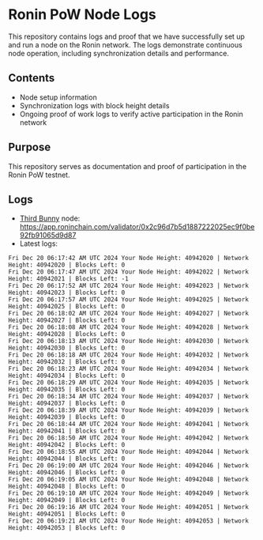 # Ronin PoW Node Logs

This repository contains logs and proof that we have successfully set up and run a node on the Ronin network. The logs demonstrate continuous node operation, including synchronization details and performance.

## Contents

- Node setup information
- Synchronization logs with block height details
- Ongoing proof of work logs to verify active participation in the Ronin network

## Purpose

This repository serves as documentation and proof of participation in the Ronin PoW testnet.

## Logs

- [Third Bunny](https://thirdbunny.xyz/) node: https://app.roninchain.com/validator/0x2c96d7b5d1887222025ec9f0be92fb91065d9d87
- Latest logs:
```
Fri Dec 20 06:17:42 AM UTC 2024 Your Node Height: 40942020 | Network Height: 40942020 | Blocks Left: 0
Fri Dec 20 06:17:47 AM UTC 2024 Your Node Height: 40942022 | Network Height: 40942021 | Blocks Left: -1
Fri Dec 20 06:17:52 AM UTC 2024 Your Node Height: 40942023 | Network Height: 40942023 | Blocks Left: 0
Fri Dec 20 06:17:57 AM UTC 2024 Your Node Height: 40942025 | Network Height: 40942025 | Blocks Left: 0
Fri Dec 20 06:18:02 AM UTC 2024 Your Node Height: 40942027 | Network Height: 40942027 | Blocks Left: 0
Fri Dec 20 06:18:08 AM UTC 2024 Your Node Height: 40942028 | Network Height: 40942028 | Blocks Left: 0
Fri Dec 20 06:18:13 AM UTC 2024 Your Node Height: 40942030 | Network Height: 40942030 | Blocks Left: 0
Fri Dec 20 06:18:18 AM UTC 2024 Your Node Height: 40942032 | Network Height: 40942032 | Blocks Left: 0
Fri Dec 20 06:18:23 AM UTC 2024 Your Node Height: 40942034 | Network Height: 40942034 | Blocks Left: 0
Fri Dec 20 06:18:29 AM UTC 2024 Your Node Height: 40942035 | Network Height: 40942035 | Blocks Left: 0
Fri Dec 20 06:18:34 AM UTC 2024 Your Node Height: 40942037 | Network Height: 40942037 | Blocks Left: 0
Fri Dec 20 06:18:39 AM UTC 2024 Your Node Height: 40942039 | Network Height: 40942039 | Blocks Left: 0
Fri Dec 20 06:18:44 AM UTC 2024 Your Node Height: 40942041 | Network Height: 40942041 | Blocks Left: 0
Fri Dec 20 06:18:50 AM UTC 2024 Your Node Height: 40942042 | Network Height: 40942042 | Blocks Left: 0
Fri Dec 20 06:18:55 AM UTC 2024 Your Node Height: 40942044 | Network Height: 40942044 | Blocks Left: 0
Fri Dec 20 06:19:00 AM UTC 2024 Your Node Height: 40942046 | Network Height: 40942046 | Blocks Left: 0
Fri Dec 20 06:19:05 AM UTC 2024 Your Node Height: 40942048 | Network Height: 40942048 | Blocks Left: 0
Fri Dec 20 06:19:10 AM UTC 2024 Your Node Height: 40942049 | Network Height: 40942049 | Blocks Left: 0
Fri Dec 20 06:19:16 AM UTC 2024 Your Node Height: 40942051 | Network Height: 40942051 | Blocks Left: 0
Fri Dec 20 06:19:21 AM UTC 2024 Your Node Height: 40942053 | Network Height: 40942053 | Blocks Left: 0
```
